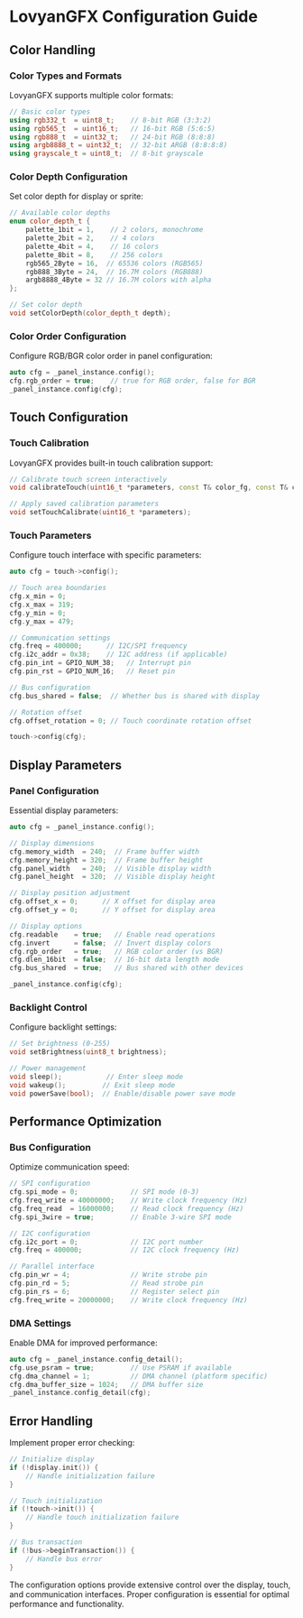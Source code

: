 # LovyanGFX Configuration Guide

## Color Handling

### Color Types and Formats

LovyanGFX supports multiple color formats:

```cpp
// Basic color types
using rgb332_t  = uint8_t;    // 8-bit RGB (3:3:2)
using rgb565_t  = uint16_t;   // 16-bit RGB (5:6:5)
using rgb888_t  = uint32_t;   // 24-bit RGB (8:8:8)
using argb8888_t = uint32_t;  // 32-bit ARGB (8:8:8:8)
using grayscale_t = uint8_t;  // 8-bit grayscale
```

### Color Depth Configuration

Set color depth for display or sprite:

```cpp
// Available color depths
enum color_depth_t {
    palette_1bit = 1,    // 2 colors, monochrome
    palette_2bit = 2,    // 4 colors
    palette_4bit = 4,    // 16 colors
    palette_8bit = 8,    // 256 colors
    rgb565_2Byte = 16,  // 65536 colors (RGB565)
    rgb888_3Byte = 24,  // 16.7M colors (RGB888)
    argb8888_4Byte = 32 // 16.7M colors with alpha
};

// Set color depth
void setColorDepth(color_depth_t depth);
```

### Color Order Configuration

Configure RGB/BGR color order in panel configuration:

```cpp
auto cfg = _panel_instance.config();
cfg.rgb_order = true;    // true for RGB order, false for BGR
_panel_instance.config(cfg);
```

## Touch Configuration

### Touch Calibration

LovyanGFX provides built-in touch calibration support:

```cpp
// Calibrate touch screen interactively
void calibrateTouch(uint16_t *parameters, const T& color_fg, const T& color_bg, uint8_t size = 10);

// Apply saved calibration parameters
void setTouchCalibrate(uint16_t *parameters);
```

### Touch Parameters

Configure touch interface with specific parameters:

```cpp
auto cfg = touch->config();

// Touch area boundaries
cfg.x_min = 0;
cfg.x_max = 319;
cfg.y_min = 0;
cfg.y_max = 479;

// Communication settings
cfg.freq = 400000;      // I2C/SPI frequency
cfg.i2c_addr = 0x38;    // I2C address (if applicable)
cfg.pin_int = GPIO_NUM_38;   // Interrupt pin
cfg.pin_rst = GPIO_NUM_16;   // Reset pin

// Bus configuration
cfg.bus_shared = false;  // Whether bus is shared with display

// Rotation offset
cfg.offset_rotation = 0; // Touch coordinate rotation offset

touch->config(cfg);
```

## Display Parameters

### Panel Configuration

Essential display parameters:

```cpp
auto cfg = _panel_instance.config();

// Display dimensions
cfg.memory_width  = 240;  // Frame buffer width
cfg.memory_height = 320;  // Frame buffer height
cfg.panel_width   = 240;  // Visible display width
cfg.panel_height  = 320;  // Visible display height

// Display position adjustment
cfg.offset_x = 0;      // X offset for display area
cfg.offset_y = 0;      // Y offset for display area

// Display options
cfg.readable    = true;   // Enable read operations
cfg.invert      = false;  // Invert display colors
cfg.rgb_order   = true;   // RGB color order (vs BGR)
cfg.dlen_16bit  = false;  // 16-bit data length mode
cfg.bus_shared  = true;   // Bus shared with other devices

_panel_instance.config(cfg);
```

### Backlight Control

Configure backlight settings:

```cpp
// Set brightness (0-255)
void setBrightness(uint8_t brightness);

// Power management
void sleep();           // Enter sleep mode
void wakeup();         // Exit sleep mode
void powerSave(bool);  // Enable/disable power save mode
```

## Performance Optimization

### Bus Configuration

Optimize communication speed:

```cpp
// SPI configuration
cfg.spi_mode = 0;             // SPI mode (0-3)
cfg.freq_write = 40000000;    // Write clock frequency (Hz)
cfg.freq_read  = 16000000;    // Read clock frequency (Hz)
cfg.spi_3wire = true;         // Enable 3-wire SPI mode

// I2C configuration
cfg.i2c_port = 0;             // I2C port number
cfg.freq = 400000;            // I2C clock frequency (Hz)

// Parallel interface
cfg.pin_wr = 4;               // Write strobe pin
cfg.pin_rd = 5;               // Read strobe pin
cfg.pin_rs = 6;               // Register select pin
cfg.freq_write = 20000000;    // Write clock frequency (Hz)
```

### DMA Settings

Enable DMA for improved performance:

```cpp
auto cfg = _panel_instance.config_detail();
cfg.use_psram = true;         // Use PSRAM if available
cfg.dma_channel = 1;          // DMA channel (platform specific)
cfg.dma_buffer_size = 1024;   // DMA buffer size
_panel_instance.config_detail(cfg);
```

## Error Handling

Implement proper error checking:

```cpp
// Initialize display
if (!display.init()) {
    // Handle initialization failure
}

// Touch initialization
if (!touch->init()) {
    // Handle touch initialization failure
}

// Bus transaction
if (!bus->beginTransaction()) {
    // Handle bus error
}
```

The configuration options provide extensive control over the display, touch, and communication interfaces. Proper configuration is essential for optimal performance and functionality. 